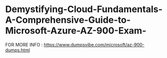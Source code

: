 # Demystifying-Cloud-Fundamentals-A-Comprehensive-Guide-to-Microsoft-Azure-AZ-900-Exam-
 FOR MORE INFO : https://www.dumpsvibe.com/microsoft/az-900-dumps.html
